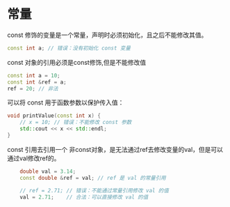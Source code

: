 # 常量

const 修饰的变量是一个常量，声明时必须初始化，且之后不能修改其值。

```cpp
const int a; // 错误：没有初始化 const 变量
```

const 对象的引用必须是const修饰,但是不能修改值
```cpp
const int a = 10;
const int &ref = a;
ref = 20; // 非法
```

可以将 const 用于函数参数以保护传入值：

```cpp
void printValue(const int x) {
    // x = 10; // 错误：不能修改 const 参数
    std::cout << x << std::endl;
}
```

const 引用去引用一个 非const对象，是无法通过ref去修改变量的val，但是可以通过val修改ref的。
```cpp
    double val = 3.14;
    const double &ref = val; // ref 是 val 的常量引用

    // ref = 2.71; // 错误：不能通过常量引用修改 val 的值
    val = 2.71;    // 合法：可以直接修改 val 的值
```